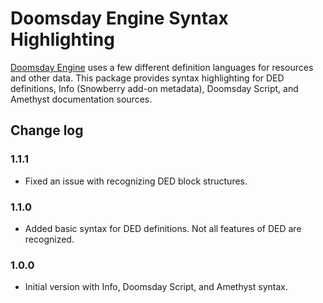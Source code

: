 # Doomsday Engine Syntax Highlighting

[Doomsday Engine](http://dengine.net/) uses a few different definition languages for resources and other data. This package provides syntax highlighting for DED definitions, Info (Snowberry add-on metadata), Doomsday Script, and Amethyst documentation sources.

## Change log

### 1.1.1

- Fixed an issue with recognizing DED block structures.

### 1.1.0

- Added basic syntax for DED definitions. Not all features of DED are recognized.

### 1.0.0

- Initial version with Info, Doomsday Script, and Amethyst syntax.